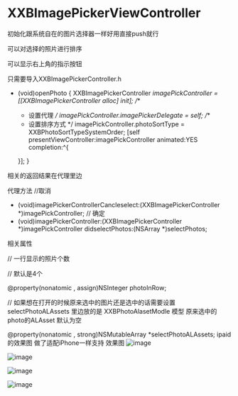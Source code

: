 # XXBImagePickerViewController
初始化跟系统自在的图片选择器一样好用直接push就行

可以对选择的照片进行排序 

可以显示右上角的指示按钮

只需要导入XXBImagePickerController.h

- (void)openPhoto
{
    XXBImagePickerController  *imagePickController = [[XXBImagePickerController alloc] init];
    /**
     *  设置代理
     */
    imagePickController.imagePickerDelegate = self;
    /**
     *  设置排序方式
     */
    imagePickController.photoSortType = XXBPhotoSortTypeSystemOrder;
    [self presentViewController:imagePickController animated:YES completion:^{
        
    }];
}

相关的返回结果在代理里边



代理方法
//取消
- (void)imagePickerControllerCancleselect:(XXBImagePickerController *)imagePickController;
// 确定
- (void)imagePickerController:(XXBImagePickerController *)imagePickController didselectPhotos:(NSArray *)selectPhotos;

相关属性


//  一行显示的照片个数

//  默认是4个

@property(nonatomic , assign)NSInteger photoInRow;

//  如果想在打开的时候原来选中的图片还是选中的话需要设置 selectPhotoALAssets  里边放的是 XXBPhotoAlasetModle 模型 
原来选中的photo的ALAsset 默认为空

@property(nonatomic , strong)NSMutableArray *selectPhotoALAssets;
ipaid的效果图 做了适配iPhone一样支持
效果图
![image](./image/1.png)


![image](./image/2.png)

![image](./image/3.png)


![image](./image/4.png)

